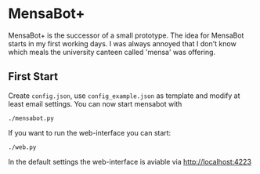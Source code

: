 MensaBot+
=========
MensaBot+ is the successor of a small prototype. The idea for MensaBot starts in my first working days. I was always annoyed that I don't know which meals the university canteen called 'mensa' was offering.

First Start
--------------
Create `config.json`, use `config_example.json` as template and modify at least email settings.
You can now start mensabot with
```
./mensabot.py
```

If you want to run the web-interface you can start:
```
./web.py
```

In the default settings the web-interface is aviable via [http://localhost:4223](http://localhost:4223)